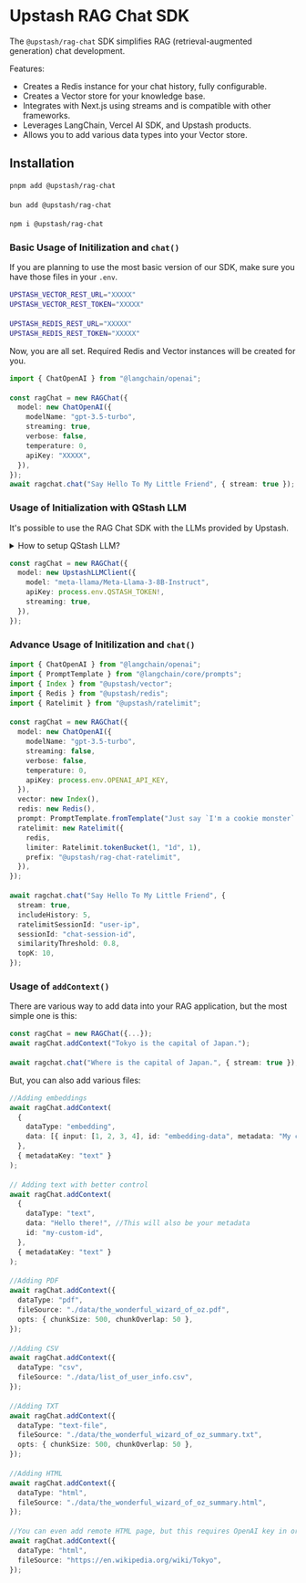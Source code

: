 # Upstash RAG Chat SDK

The `@upstash/rag-chat` SDK simplifies RAG (retrieval-augmented generation) chat development.

Features:

- Creates a Redis instance for your chat history, fully configurable.
- Creates a Vector store for your knowledge base.
- Integrates with Next.js using streams and is compatible with other frameworks.
- Leverages LangChain, Vercel AI SDK, and Upstash products.
- Allows you to add various data types into your Vector store.

## Installation

```sh
pnpm add @upstash/rag-chat

bun add @upstash/rag-chat

npm i @upstash/rag-chat
```

### Basic Usage of Initilization and `chat()`

If you are planning to use the most basic version of our SDK, make sure you have those files in your `.env`.

```sh
UPSTASH_VECTOR_REST_URL="XXXXX"
UPSTASH_VECTOR_REST_TOKEN="XXXXX"

UPSTASH_REDIS_REST_URL="XXXXX"
UPSTASH_REDIS_REST_TOKEN="XXXXX"
```

Now, you are all set. Required Redis and Vector instances will be created for you.

```typescript
import { ChatOpenAI } from "@langchain/openai";

const ragChat = new RAGChat({
  model: new ChatOpenAI({
    modelName: "gpt-3.5-turbo",
    streaming: true,
    verbose: false,
    temperature: 0,
    apiKey: "XXXXX",
  }),
});
await ragchat.chat("Say Hello To My Little Friend", { stream: true });
```

### Usage of Initialization with QStash LLM

It's possible to use the RAG Chat SDK with the LLMs provided by Upstash.

<details>
  <summary>How to setup QStash LLM?</summary>
  
  It only takes few clicks. 
  * First, navigate to [Upstash Console](https://console.upstash.com/qstash).
  * Scroll down to the **Environment Keys** section and copy the `QSTASH_TOKEN`` to your `.env` file.
  * ![QStash Credentials](./img/qstash.png)

</details>

```typescript
const ragChat = new RAGChat({
  model: new UpstashLLMClient({
    model: "meta-llama/Meta-Llama-3-8B-Instruct",
    apiKey: process.env.QSTASH_TOKEN!,
    streaming: true,
  }),
});
```

### Advance Usage of Initilization and `chat()`

```typescript
import { ChatOpenAI } from "@langchain/openai";
import { PromptTemplate } from "@langchain/core/prompts";
import { Index } from "@upstash/vector";
import { Redis } from "@upstash/redis";
import { Ratelimit } from "@upstash/ratelimit";

const ragChat = new RAGChat({
  model: new ChatOpenAI({
    modelName: "gpt-3.5-turbo",
    streaming: false,
    verbose: false,
    temperature: 0,
    apiKey: process.env.OPENAI_API_KEY,
  }),
  vector: new Index(),
  redis: new Redis(),
  prompt: PromptTemplate.fromTemplate("Just say `I'm a cookie monster`. Nothing else."),
  ratelimit: new Ratelimit({
    redis,
    limiter: Ratelimit.tokenBucket(1, "1d", 1),
    prefix: "@upstash/rag-chat-ratelimit",
  }),
});

await ragchat.chat("Say Hello To My Little Friend", {
  stream: true,
  includeHistory: 5,
  ratelimitSessionId: "user-ip",
  sessionId: "chat-session-id",
  similarityThreshold: 0.8,
  topK: 10,
});
```

### Usage of `addContext()`

There are various way to add data into your RAG application, but the most simple one is this:

```typescript
const ragChat = new RAGChat({...});
await ragChat.addContext("Tokyo is the capital of Japan.");

await ragchat.chat("Where is the capital of Japan.", { stream: true });
```

But, you can also add various files:

```typescript
//Adding embeddings
await ragChat.addContext(
  {
    dataType: "embedding",
    data: [{ input: [1, 2, 3, 4], id: "embedding-data", metadata: "My custom embedding data" }], // Metadata value will be mapped your `metadataKey`
  },
  { metadataKey: "text" }
);

// Adding text with better control
await ragChat.addContext(
  {
    dataType: "text",
    data: "Hello there!", //This will also be your metadata
    id: "my-custom-id",
  },
  { metadataKey: "text" }
);

//Adding PDF
await ragChat.addContext({
  dataType: "pdf",
  fileSource: "./data/the_wonderful_wizard_of_oz.pdf",
  opts: { chunkSize: 500, chunkOverlap: 50 },
});

//Adding CSV
await ragChat.addContext({
  dataType: "csv",
  fileSource: "./data/list_of_user_info.csv",
});

//Adding TXT
await ragChat.addContext({
  dataType: "text-file",
  fileSource: "./data/the_wonderful_wizard_of_oz_summary.txt",
  opts: { chunkSize: 500, chunkOverlap: 50 },
});

//Adding HTML
await ragChat.addContext({
  dataType: "html",
  fileSource: "./data/the_wonderful_wizard_of_oz_summary.html",
});

//You can even add remote HTML page, but this requires OpenAI key in order to organize the content on the page.
await ragChat.addContext({
  dataType: "html",
  fileSource: "https://en.wikipedia.org/wiki/Tokyo",
});
```
